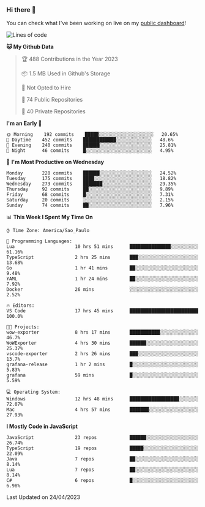 ### Hi there 👋

<!--
**guicaulada/guicaulada** is a ✨ _special_ ✨ repository because its `README.md` (this file) appears on your GitHub profile.

Here are some ideas to get you started:

- 🔭 I’m currently working on ...
- 🌱 I’m currently learning ...
- 👯 I’m looking to collaborate on ...
- 🤔 I’m looking for help with ...
- 💬 Ask me about ...
- 📫 How to reach me: ...
- 😄 Pronouns: ...
- ⚡ Fun fact: ...
-->

You can check what I've been working on live on my [public dashboard](https://guicaulada.grafana.net/public-dashboards/7b7f644500ec4e6cb5d7a4e7b5ed0dab)!

<!--START_SECTION:waka-->
![Lines of code](https://img.shields.io/badge/From%20Hello%20World%20I%27ve%20Written-11.0%20million%20lines%20of%20code-blue)

**🐱 My Github Data** 

> 🏆 488 Contributions in the Year 2023
 > 
> 📦 1.5 MB Used in Github's Storage 
 > 
> 🚫 Not Opted to Hire
 > 
> 📜 74 Public Repositories 
 > 
> 🔑 40 Private Repositories  
 > 
**I'm an Early 🐤** 

```text
🌞 Morning    192 commits    █████░░░░░░░░░░░░░░░░░░░░   20.65% 
🌆 Daytime    452 commits    ████████████░░░░░░░░░░░░░   48.6% 
🌃 Evening    240 commits    ██████░░░░░░░░░░░░░░░░░░░   25.81% 
🌙 Night      46 commits     █░░░░░░░░░░░░░░░░░░░░░░░░   4.95%

```
📅 **I'm Most Productive on Wednesday** 

```text
Monday       228 commits    ██████░░░░░░░░░░░░░░░░░░░   24.52% 
Tuesday      175 commits    ████░░░░░░░░░░░░░░░░░░░░░   18.82% 
Wednesday    273 commits    ███████░░░░░░░░░░░░░░░░░░   29.35% 
Thursday     92 commits     ██░░░░░░░░░░░░░░░░░░░░░░░   9.89% 
Friday       68 commits     █░░░░░░░░░░░░░░░░░░░░░░░░   7.31% 
Saturday     20 commits     ░░░░░░░░░░░░░░░░░░░░░░░░░   2.15% 
Sunday       74 commits     ██░░░░░░░░░░░░░░░░░░░░░░░   7.96%

```


📊 **This Week I Spent My Time On** 

```text
⌚︎ Time Zone: America/Sao_Paulo

💬 Programming Languages: 
Lua                      10 hrs 51 mins      ███████████████░░░░░░░░░░   61.16% 
TypeScript               2 hrs 25 mins       ███░░░░░░░░░░░░░░░░░░░░░░   13.68% 
Go                       1 hr 41 mins        ██░░░░░░░░░░░░░░░░░░░░░░░   9.48% 
YAML                     1 hr 24 mins        ██░░░░░░░░░░░░░░░░░░░░░░░   7.92% 
Docker                   26 mins             ░░░░░░░░░░░░░░░░░░░░░░░░░   2.52%

🔥 Editors: 
VS Code                  17 hrs 45 mins      █████████████████████████   100.0%

🐱‍💻 Projects: 
wow-exporter             8 hrs 17 mins       ███████████░░░░░░░░░░░░░░   46.7% 
WoWExporter              4 hrs 30 mins       ██████░░░░░░░░░░░░░░░░░░░   25.37% 
vscode-exporter          2 hrs 26 mins       ███░░░░░░░░░░░░░░░░░░░░░░   13.7% 
grafana-release          1 hr 2 mins         █░░░░░░░░░░░░░░░░░░░░░░░░   5.83% 
grafana                  59 mins             █░░░░░░░░░░░░░░░░░░░░░░░░   5.59%

💻 Operating System: 
Windows                  12 hrs 48 mins      ██████████████████░░░░░░░   72.07% 
Mac                      4 hrs 57 mins       ███████░░░░░░░░░░░░░░░░░░   27.93%

```

**I Mostly Code in JavaScript** 

```text
JavaScript               23 repos            ██████░░░░░░░░░░░░░░░░░░░   26.74% 
TypeScript               19 repos            █████░░░░░░░░░░░░░░░░░░░░   22.09% 
Java                     7 repos             ██░░░░░░░░░░░░░░░░░░░░░░░   8.14% 
Lua                      7 repos             ██░░░░░░░░░░░░░░░░░░░░░░░   8.14% 
C#                       6 repos             █░░░░░░░░░░░░░░░░░░░░░░░░   6.98%

```



 Last Updated on 24/04/2023
<!--END_SECTION:waka-->
